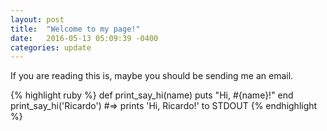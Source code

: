```yaml
---
layout: post
title:  "Welcome to my page!"
date:   2016-05-13 05:09:39 -0400
categories: update
---
```

If you are reading this is, maybe you should be sending me an email.

{% highlight ruby %}
def print_say_hi(name)
  puts "Hi, #{name}!"
end
print_say_hi('Ricardo')
#=> prints 'Hi, Ricardo!' to STDOUT
{% endhighlight %}

[//]: # (Check out the [Jekyll docs][jekyll-docs] for more info on how to get the most out of Jekyll. File all bugs/feature requests at [Jekyll’s GitHub repo][jekyll-gh]. If you have questions, you can ask them on [Jekyll Talk][jekyll-talk].)

[//]: # ([jekyll-docs]: http://jekyllrb.com/docs/home)
[//]: # ([jekyll-gh]:   https://github.com/jekyll/jekyll)
[//]: # ([jekyll-talk]: https://talk.jekyllrb.com/)
